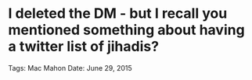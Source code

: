 # I deleted the DM - but I recall you mentioned something about having a twitter list of jihadis?

Tags: Mac Mahon
Date: June 29, 2015